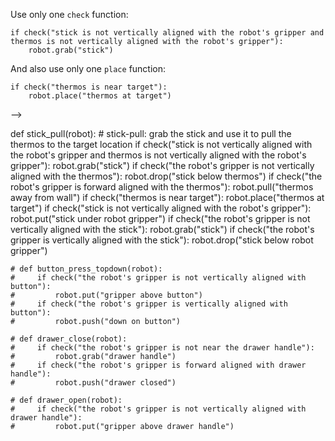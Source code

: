 

Use only one `check` function:

```
if check("stick is not vertically aligned with the robot's gripper and thermos is not vertically aligned with the robot's gripper"):
    robot.grab("stick")
```

And also use only one `place` function:

```
if check("thermos is near target"):
    robot.place("thermos at target")
```


-->

def stick_pull(robot):
    # stick-pull: grab the stick and use it to pull the thermos to the target location
    if check("stick is not vertically aligned with the robot's gripper and thermos is not vertically aligned with the robot's gripper"):
        robot.grab("stick")
    if check("the robot's gripper is not vertically aligned with the thermos"):
        robot.drop("stick below thermos")
    if check("the robot's gripper is forward aligned with the thermos"):
        robot.pull("thermos away from wall")
    if check("thermos is near target"):
        robot.place("thermos at target")
    if check("stick is not vertically aligned with the robot's gripper"):
        robot.put("stick under robot gripper")
    if check("the robot's gripper is not vertically aligned with the stick"):
        robot.grab("stick")
    if check("the robot's gripper is vertically aligned with the stick"):
        robot.drop("stick below robot gripper")

    # def button_press_topdown(robot):
    #     if check("the robot's gripper is not vertically aligned with button"):
    #         robot.put("gripper above button")
    #     if check("the robot's gripper is vertically aligned with button"):
    #         robot.push("down on button")

    # def drawer_close(robot):
    #     if check("the robot's gripper is not near the drawer handle"):
    #         robot.grab("drawer handle")
    #     if check("the robot's gripper is forward aligned with drawer handle"):
    #         robot.push("drawer closed")

    # def drawer_open(robot):
    #     if check("the robot's gripper is not vertically aligned with drawer handle"):
    #         robot.put("gripper above drawer handle")
   